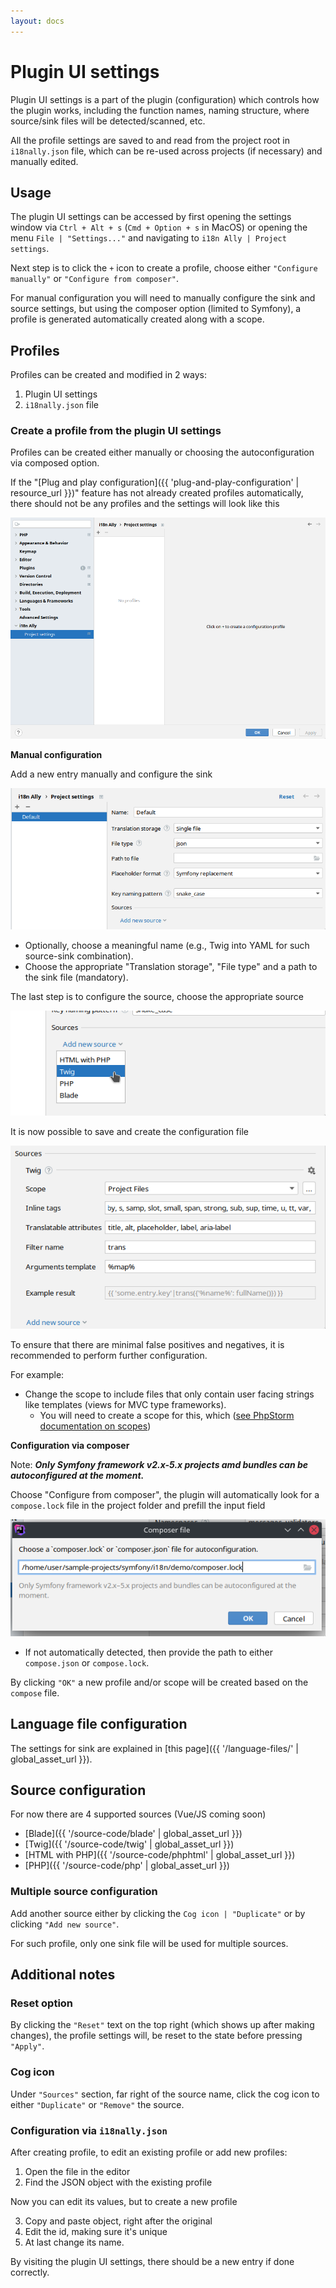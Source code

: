 ```yaml
---
layout: docs
---
```


<h1>Plugin UI settings</h1>

Plugin UI settings is a part of the plugin (configuration) which controls how the plugin works, including the
function names, naming structure, where source/sink files will be detected/scanned, etc.

All the profile settings are saved to and read from the project root in `i18nally.json` file, which can be re-used 
across projects (if necessary) and manually edited.

## Usage

The plugin UI settings can be accessed by first opening the settings window via `Ctrl + Alt + s` 
(`Cmd + Option + s` in MacOS) or opening the menu `File | "Settings..."` and navigating to 
`i18n Ally | Project settings`.

Next step is to click the `+` icon to create a profile, choose either `"Configure manually"` or 
`"Configure from composer"`.

For manual configuration you will need to manually configure the sink and source settings, but using the 
composer option (limited to Symfony), a profile is generated automatically created along with a scope.

## Profiles

Profiles can be created and modified in 2 ways:
1. Plugin UI settings
2. `i18nally.json` file

### Create a profile from the plugin UI settings

Profiles can be created either manually or choosing the autoconfiguration via composed option.

If the "[Plug and play configuration]({{ 'plug-and-play-configuration' | resource_url }})" feature has not already
created profiles automatically, there should not be any profiles and the settings will look like this

![plugin-ui-settings-composer](assets/plugin-ui-settings-empty.png)

**Manual configuration**

Add a new entry manually and configure the sink

![plugin-ui-settings-manual-1](assets/plugin-ui-settings-manual-1.png)

- Optionally, choose a meaningful name (e.g., Twig into YAML for such source-sink combination).
- Choose the appropriate "Translation storage", "File type" and a path to the sink file (mandatory).

The last step is to configure the source, choose the appropriate source

![plugin-ui-settings-source-1](assets/plugin-ui-settings-source-1.png)

It is now possible to save and create the configuration file

![plugin-ui-settings-source-2](assets/plugin-ui-settings-source-2.png)

To ensure that there are minimal false positives and negatives, it is recommended to perform further configuration.

For example:
- Change the scope to include files that only contain user facing strings like templates (views for MVC type frameworks).
    - You will need to create a scope for this, which ([see PhpStorm documentation on scopes](https://www.jetbrains.com/help/phpstorm/configuring-scopes-and-file-colors.html))

**Configuration via composer**

Note: ***Only Symfony framework v2.x-5.x projects amd bundles can be autoconfigured at the moment.***

Choose "Configure from composer", the plugin will automatically look for a `compose.lock` file in the project folder and
prefill the input field

![plugin-ui-settings-composer](assets/plugin-ui-settings-composer.png)

- If not automatically detected, then provide the path to either `compose.json` or `compose.lock`.

By clicking `"OK"` a new profile and/or scope will be created based on the `compose` file.

## Language file configuration

The settings for sink are explained in [this page]({{ '/language-files/' | global_asset_url }}).

## Source configuration

For now there are 4 supported sources (Vue/JS coming soon)

- [Blade]({{ '/source-code/blade' | global_asset_url }})
- [Twig]({{ '/source-code/twig' | global_asset_url }})
- [HTML with PHP]({{ '/source-code/phphtml' | global_asset_url }})
- [PHP]({{ '/source-code/php' | global_asset_url }})

### Multiple source configuration 

Add another source either by clicking the `Cog icon | "Duplicate"` or by clicking `"Add new source"`.

For such profile, only one sink file will be used for multiple sources.

## Additional notes

### Reset option

By clicking the `"Reset"` text on the top right (which shows up after making changes), the profile settings will, be 
reset to the state before pressing `"Apply"`.

### Cog icon

Under `"Sources"` section, far right of the source name, click the cog icon to either `"Duplicate"` or `"Remove"` the source.

### Configuration via `i18nally.json`

After creating profile, to edit an existing profile or add new profiles:
1. Open the file in the editor 
2. Find the JSON object with the existing profile

Now you can edit its values, but to create a new profile

3. Copy and paste object, right after the original
4. Edit the id, making sure it's unique
5. At last change its name.

By visiting the plugin UI settings, there should be a new entry if done correctly.
